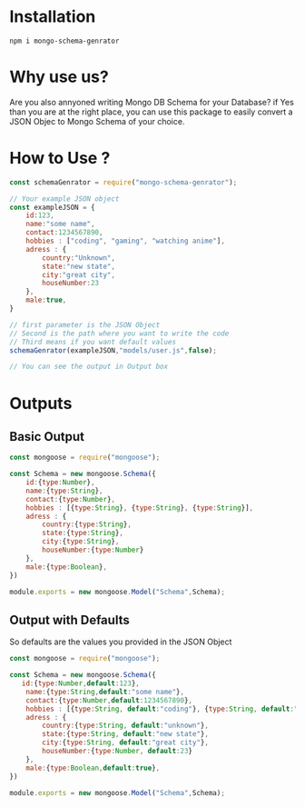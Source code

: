 # Installation

```
npm i mongo-schema-genrator
```

# Why use us?
Are you also annyoned writing Mongo DB Schema for your Database?
if Yes than you are at the right place, you can use this package to easily convert a JSON Objec to Mongo Schema of your choice.

# How to Use ?

```js
const schemaGenrator = require("mongo-schema-genrator");

// Your example JSON object
const exampleJSON = {
    id:123,
    name:"some name",
    contact:1234567890,
    hobbies : ["coding", "gaming", "watching anime"],
    adress : {
        country:"Unknown",
        state:"new state",
        city:"great city",
        houseNumber:23
    },
    male:true,
}

// first parameter is the JSON Object
// Second is the path where you want to write the code
// Third means if you want default values
schemaGenrator(exampleJSON,"models/user.js",false);

// You can see the output in Output box
```

# Outputs

## Basic Output
```js
const mongoose = require("mongoose");

const Schema = new mongoose.Schema({
    id:{type:Number},
    name:{type:String},
    contact:{type:Number},
    hobbies : [{type:String}, {type:String}, {type:String}],
    adress : {
        country:{type:String},
        state:{type:String},
        city:{type:String},
        houseNumber:{type:Number}
    },
    male:{type:Boolean},
})

module.exports = new mongoose.Model("Schema",Schema);
```

## Output with Defaults
So defaults are the values you provided in the JSON Object
```js
const mongoose = require("mongoose");

const Schema = new mongoose.Schema({
   id:{type:Number,default:123},
    name:{type:String,default:"some name"},
    contact:{type:Number,default:1234567890},
    hobbies : [{type:String, default:"coding"}, {type:String, default:"gaming"}, {type:String, default:"watching anime"}],
    adress : {
        country:{type:String, default:"unknown"},
        state:{type:String, default:"new state"},
        city:{type:String, default:"great city"},
        houseNumber:{type:Number, default:23}
    },
    male:{type:Boolean,default:true},
})

module.exports = new mongoose.Model("Schema",Schema);
```
